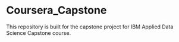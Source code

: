 # Coursera_Capstone
This repository is built for the capstone project for IBM Applied Data Science Capstone course.
